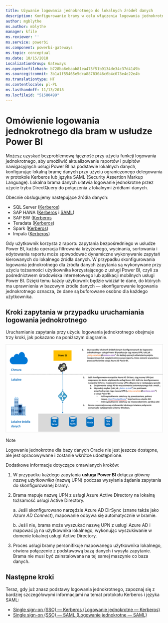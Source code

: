 ```yaml
---
title: Używanie logowania jednokrotnego do lokalnych źródeł danych
description: Konfigurowanie bramy w celu włączenia logowania jednokrotnego z usługi Power BI do lokalnych źródeł danych.
author: mgblythe
ms.author: mblythe
manager: kfile
ms.reviewer: ''
ms.service: powerbi
ms.component: powerbi-gateways
ms.topic: conceptual
ms.date: 10/15/2018
LocalizationGroup: Gateways
ms.openlocfilehash: b728ba6ebaab81ea475f51b9134de34c37d4149b
ms.sourcegitcommit: 3b1a1f55465e5dca88783046c6b4c073e4e22e4b
ms.translationtype: HT
ms.contentlocale: pl-PL
ms.lasthandoff: 11/13/2018
ms.locfileid: "51580499"
---
```

# <a name="overview-of-single-sign-on-sso-for-gateways-in-power-bi"></a>Omówienie logowania jednokrotnego dla bram w usłudze Power BI

Możesz uzyskać bezproblemową łączność przy użyciu funkcji logowania jednokrotnego, aby umożliwić aktualizowanie raportów i pulpitów nawigacyjnych usługi Power BI na podstawie lokalnych danych, konfigurując lokalną bramę danych przy użyciu ograniczonego delegowania w protokole Kerberos lub języka SAML (Security Assertion Markup Language). Lokalna brama danych ułatwia logowanie jednokrotne przez użycie trybu DirectQuery do połączenia z lokalnymi źródłami danych.

Obecnie obsługujemy następujące źródła danych:

* SQL Server ([Kerberos](service-gateway-sso-kerberos.md))
* SAP HANA ([Kerberos](service-gateway-sso-kerberos.md) i [SAML](service-gateway-sso-saml.md))
* SAP BW ([Kerberos](service-gateway-sso-kerberos.md)
* Teradata ([Kerberos](service-gateway-sso-kerberos.md))
* Spark ([Kerberos](service-gateway-sso-kerberos.md))
* Impala ([Kerberos](service-gateway-sso-kerberos.md))

Gdy użytkownik korzysta z raportu zapytania bezpośredniego w usłudze Power BI, każda operacja filtrowania krzyżowego, wycinania, sortowania i edytowania raportu może spowodować dynamiczne wykonywanie zapytań kierowanych do lokalnego źródła danych.  W przypadku skonfigurowania logowania jednokrotnego dla źródła danych zapytania są wykonywane przy użyciu tożsamości użytkownika korzystającego z usługi Power BI, czyli za pośrednictwem środowiska internetowego lub aplikacji mobilnych usługi Power BI. Dzięki temu każdy użytkownik będzie widział te dane, do których ma uprawnienia w bazowym źródle danych — skonfigurowanie logowania jednokrotnego oznacza, że dane są buforowane osobno dla każdego użytkownika.

## <a name="query-steps-when-running-sso"></a>Kroki zapytania w przypadku uruchamiania logowania jednokrotnego

Uruchamianie zapytania przy użyciu logowania jednokrotnego obejmuje trzy kroki, jak pokazano na poniższym diagramie.

![Kroki zapytania logowania jednokrotnego](media/service-gateway-sso-overview/sso-query-steps.png)

> [!NOTE]
> Logowanie jednokrotne dla bazy danych Oracle nie jest jeszcze dostępne, ale jest opracowywane i zostanie wkrótce udostępnione.

Dodatkowe informacje dotyczące omawianych kroków:

1. W przypadku każdego zapytania **usługa Power BI** dołącza *główną nazwę użytkownika* (nazwę UPN) podczas wysyłania żądania zapytania do skonfigurowanej bramy.

2. Brama mapuje nazwę UPN z usługi Azure Active Directory na lokalną tożsamość usługi Active Directory.

   a.  Jeśli skonfigurowano narzędzie Azure AD DirSync (znane także jako *Azure AD Connect*), mapowanie odbywa się automatycznie w bramie.

   b.  Jeśli nie, brama może wyszukać nazwę UPN z usługi Azure AD i mapować ją na użytkownika lokalnego, wykonując wyszukiwanie w domenie lokalnej usługi Active Directory.

3. Proces usługi bramy personifikuje mapowanego użytkownika lokalnego, otwiera połączenie z podstawową bazą danych i wysyła zapytanie. Brama nie musi być zainstalowana na tej samej maszynie co baza danych.

## <a name="next-steps"></a>Następne kroki

Teraz, gdy już znasz podstawy logowania jednokrotnego, zapoznaj się z bardziej szczegółowymi informacjami na temat protokołu Kerberos i języka SAML:

* [Single sign-on (SSO) — Kerberos (Logowanie jednokrotne — Kerberos)](service-gateway-sso-kerberos.md)
* [Single sign-on (SSO) — SAML (Logowanie jednokrotne — SAML)](service-gateway-sso-saml.md)
